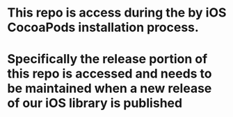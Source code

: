 # This repo is access during the by iOS CocoaPods installation process.
# Specifically the release portion of this repo is accessed and needs to be maintained when a new release of our iOS library is published
